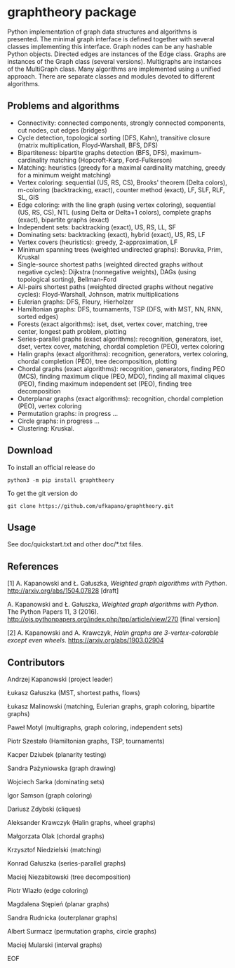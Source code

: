 # graphtheory package

Python implementation of graph data structures and algorithms is presented. 
The minimal graph interface is defined together with several 
classes implementing this interface. 
Graph nodes can be any hashable Python objects. 
Directed edges are instances of the Edge class. 
Graphs are instances of the Graph class (several versions).
Multigraphs are instances of the MultiGraph class.
Many algorithms are implemented using a unified approach. 
There are separate classes and modules devoted to different algorithms.

## Problems and algorithms

* Connectivity: connected components, strongly connected components,
cut nodes, cut edges (bridges)
* Cycle detection, topological sorting (DFS, Kahn), 
transitive closure (matrix multiplication, Floyd-Warshall, BFS, DFS)
* Bipartiteness: bipartite graphs detection (BFS, DFS), 
maximum-cardinality matching (Hopcroft-Karp, Ford-Fulkerson)
* Matching: heuristics (greedy for a maximal cardinality matching,
greedy for a minimum weight matching)
* Vertex coloring: sequential (US, RS, CS),
Brooks' theorem (Delta colors),
m-coloring (backtracking, exact),
counter method (exact),
LF, SLF, RLF, SL, GIS
* Edge coloring: with the line graph (using vertex coloring), 
sequential (US, RS, CS), 
NTL (using Delta or Delta+1 colors),
complete graphs (exact),
bipartite graphs (exact)
* Independent sets: backtracking (exact), US, RS, LL, SF
* Dominating sets: backtracking (exact), hybrid (exact), US, RS, LF
* Vertex covers (heuristics): greedy, 2-approximation, LF
* Minimum spanning trees (weighted undirected graphs): 
Boruvka, Prim, Kruskal
* Single-source shortest paths (weighted directed graphs without negative cycles): 
Dijkstra (nonnegative weights), DAGs (using topological sorting), 
Bellman-Ford
* All-pairs shortest paths (weighted directed graphs without negative cycles): 
Floyd-Warshall, Johnson, matrix multiplications
* Eulerian graphs: DFS, Fleury, Hierholzer
* Hamiltonian graphs: DFS, tournaments, 
TSP (DFS, with MST, NN, RNN, sorted edges)
* Forests (exact algorithms): iset, dset, vertex cover, matching, 
tree center, longest path problem, plotting
* Series-parallel graphs (exact algorithms): recognition, generators,
iset, dset, vertex cover, matching, 
chordal completion (PEO), vertex coloring
* Halin graphs (exact algorithms): recognition, generators, vertex coloring,
chordal completion (PEO), tree decomposition, plotting
* Chordal graphs (exact algorithms): recognition, generators, 
finding PEO (MCS), 
finding maximum clique (PEO, MDO),
finding all maximal cliques (PEO),
finding maximum independent set (PEO),
finding tree decomposition
* Outerplanar graphs (exact algorithms): recognition, 
chordal completion (PEO), vertex coloring
* Permutation graphs: in progress ...
* Circle graphs: in progress ...
* Clustering: Kruskal.

## Download

To install an official release do

    python3 -m pip install graphtheory

To get the git version do

    git clone https://github.com/ufkapano/graphtheory.git

## Usage

See doc/quickstart.txt and other doc/*.txt files.

## References

[1] A. Kapanowski and Ł. Gałuszka, *Weighted graph algorithms with Python*. 
http://arxiv.org/abs/1504.07828 [draft]

A. Kapanowski and Ł. Gałuszka, *Weighted graph algorithms with Python*. 
The Python Papers 11, 3 (2016). 
http://ojs.pythonpapers.org/index.php/tpp/article/view/270 [final version]

[2] A. Kapanowski and A. Krawczyk, *Halin graphs are 3-vertex-colorable except even wheels*.
https://arxiv.org/abs/1903.02904

## Contributors

Andrzej Kapanowski (project leader)

Łukasz Gałuszka (MST, shortest paths, flows)

Łukasz Malinowski (matching, Eulerian graphs, graph coloring, bipartite graphs)

Paweł Motyl (multigraphs, graph coloring, independent sets)

Piotr Szestało (Hamiltonian graphs, TSP, tournaments)

Kacper Dziubek (planarity testing)

Sandra Pażyniowska (graph drawing)

Wojciech Sarka (dominating sets)

Igor Samson (graph coloring)

Dariusz Zdybski (cliques)

Aleksander Krawczyk (Halin graphs, wheel graphs)

Małgorzata Olak (chordal graphs)

Krzysztof Niedzielski (matching)

Konrad Gałuszka (series-parallel graphs)

Maciej Niezabitowski (tree decomposition)

Piotr Wlazło (edge coloring)

Magdalena Stępień (planar graphs)

Sandra Rudnicka (outerplanar graphs)

Albert Surmacz (permutation graphs, circle graphs)

Maciej Mularski (interval graphs)

EOF
